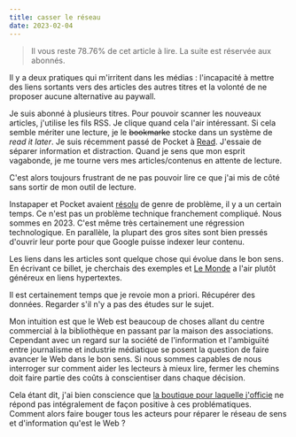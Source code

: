 ```yaml
---
title: casser le réseau
date: 2023-02-04
---
```


> Il vous reste 78.76% de cet article à lire. La suite est réservée aux abonnés.

Il y a deux pratiques qui m'irritent dans les médias :
l'incapacité à mettre des liens sortants vers des articles des autres titres et la volonté de ne proposer aucune alternative au paywall.

Je suis abonné à plusieurs titres.
Pour pouvoir scanner les nouveaux articles, j'utilise les fils RSS.
Je clique quand cela l'air intéressant.
Si cela semble mériter une lecture, je le ~~bookmarke~~ stocke dans un système de *read it later*.
Je suis récemment passé de Pocket à [Read].
J'essaie de séparer information et distraction.
Quand je sens que mon esprit vagabonde, je me tourne vers mes articles/contenus en attente de lecture.

C'est alors toujours frustrant de ne pas pouvoir lire ce que j'ai mis de côté sans sortir de mon outil de lecture.

Instapaper et Pocket avaient [résolu][1] de genre de problème, il y a un certain temps.
Ce n'est pas un problème technique franchement compliqué.
Nous sommes en 2023.
C'est même très certainement une régression technologique.
En parallèle, la plupart des gros sites sont bien pressés d'ouvrir leur porte pour que Google puisse indexer leur contenu.

Les liens dans les articles sont quelque chose qui évolue dans le bon sens.
En écrivant ce billet, je cherchais des exemples et [Le Monde][lemonde] a l'air plutôt généreux en liens hypertextes.

Il est certainement temps  que je revoie mon a priori.
Récupérer des données.
Regarder s'il n'y a pas des études sur le sujet.

Mon intuition est que le Web est beaucoup de choses allant du centre commercial à la bibliothèque en passant par la maison des associations.
Cependant avec un regard sur la société de l'information et l'ambiguïté entre journalisme et industrie médiatique se posent la question de faire avancer le Web dans le bon sens.
Si nous sommes capables de nous interroger sur comment aider les lecteurs à mieux lire, fermer les chemins doit faire partie des coûts à conscientiser dans chaque décision.

Cela étant dit, j'ai bien conscience que [la boutique pour laquelle j'officie][mdpt] ne répond pas intégralement de façon positive à ces problématiques.
Comment alors faire bouger tous les acteurs pour réparer le réseau de sens et d'information qu'est le Web ?

[read]: https://read.readwise.io/
[mdpt]: https://mediapart.fr
[lemonde]: https://lemonde.fr

[1]: https://help.getpocket.com/article/1065-saving-from-subscription-based-sites


